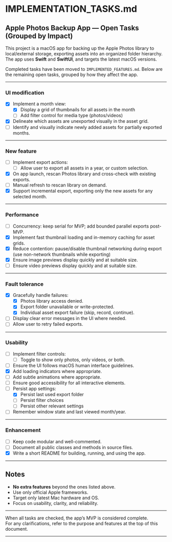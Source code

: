 # IMPLEMENTATION_TASKS.md

## Apple Photos Backup App — Open Tasks (Grouped by Impact)

This project is a macOS app for backing up the Apple Photos library to local/external storage, exporting assets into an organized folder hierarchy. The app uses **Swift** and **SwiftUI**, and targets the latest macOS versions.

Completed tasks have been moved to `IMPLEMENTED_FEATURES.md`. Below are the remaining open tasks, grouped by how they affect the app.

---

### UI modification
  
- [x] Implement a month view:
  - [x] Display a grid of thumbnails for all assets in the month
  - [ ] Add filter control for media type (photos/videos)
- [x] Delineate which assets are unexported visually in the asset grid.
- [ ] Identify and visually indicate newly added assets for partially exported months.

---

### New feature

- [ ] Implement export actions:
  - [ ] Allow user to export all assets in a year, or custom selection.
- [x] On app launch, rescan Photos library and cross-check with existing exports.
- [ ] Manual refresh to rescan library on demand.
- [x] Support incremental export, exporting only the new assets for any selected month.

---

### Performance

- [ ] Concurrency: keep serial for MVP; add bounded parallel exports post-MVP.
- [x] Implement fast thumbnail loading and in-memory caching for asset grids.
- [x] Reduce contention: pause/disable thumbnail networking during export (use non-network thumbnails while exporting)
- [x] Ensure image previews display quickly and at suitable size.
- [ ] Ensure video previews display quickly and at suitable size.

---

### Fault tolerance

- [x] Gracefully handle failures:
  - [x] Photos library access denied.
  - [x] Export folder unavailable or write-protected.
  - [x] Individual asset export failure (skip, record, continue).
- [ ] Display clear error messages in the UI where needed.
- [ ] Allow user to retry failed exports.

---

### Usability

- [ ] Implement filter controls:
  - [ ] Toggle to show only photos, only videos, or both.
- [ ] Ensure the UI follows macOS human interface guidelines.
- [x] Add loading indicators where appropriate.
- [ ] Add subtle animations where appropriate.
- [ ] Ensure good accessibility for all interactive elements.
- [ ] Persist app settings:
  - [x] Persist last used export folder
  - [ ] Persist filter choices
  - [ ] Persist other relevant settings
- [ ] Remember window state and last viewed month/year.

---

### Enhancement

- [ ] Keep code modular and well-commented.
- [ ] Document all public classes and methods in source files.
- [x] Write a short README for building, running, and using the app.

---

## Notes

- **No extra features** beyond the ones listed above.
- Use only official Apple frameworks.
- Target only latest Mac hardware and OS.
- Focus on usability, clarity, and reliability.

---

When all tasks are checked, the app’s MVP is considered complete.\
For any clarifications, refer to the purpose and features at the top of this document.

---
